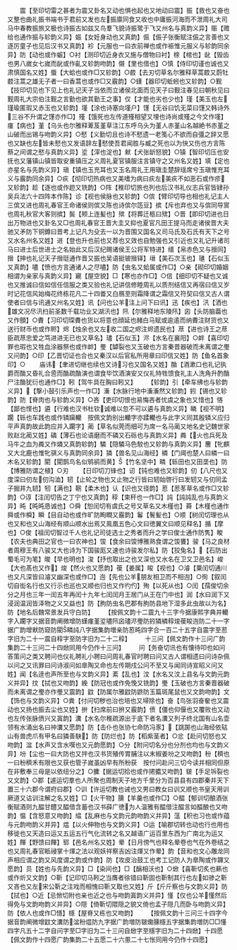 <!-- { "loadSidebar": true } -->
　　震【至印切雷之甚者为震又卦名又动也惧也起也又地动曰震】振【救也又奋也又整也曲礼振书端书于君前又发也左振廪同食又收也中庸振河海而不泄周礼大司马中春教振旅又极也诗振古如兹又鸟羣飞貌诗振鹭于飞又州名与真韵义异】赈【赡给也通作振与轸韵义异】娠【女妊身动也又真韵】侲【侲子张衡赋注侲之言善也又逐厉童子也见后汉书又真韵】袗【元服也一曰衣前禅也或作裖惟元服义与轸韵同余异】防【动也或作蜄】○衬【测印切近身衣又施与僧物曰衬】榇【棺也】龀【毁齿也男八嵗女七嵗而龀或作齓又轸韵吻韵】儭【里也借也】○慎【侍印切谨也诚也又肃慎国名又姓】蜃【大蛤也或作□又轸韵】○菣【去刃切草名尔雅释草蒿菣又蔚牡菣注蒿之雄无子者一曰香蒿也或作□又霰韵】○螼【器印切蚯蚓也又轸韵】○觐【技印切见也下见上也礼记天子当依而立诸侯北面而见天子曰觐注春见曰朝秋见曰觐周礼大宗伯注觐之言勤也欲其勤王之事】仅【才能也劣也少也】瑾【美玉也左瑾瑜匿瑕又赤玉也又轸韵】墐【涂也诗塞向墐户】馑【无谷曰饥无菜曰馑又韩诗外三谷不升谓之馑亦作□】殣【饿死也左传道殣相望又埋也诗尚或殣之今文作墐】瘽【病也】堇【乌头也尔雅释萆芨堇草注江东呼乌头为堇人赤堇山名越絶书赤堇之山破而出锡与吻韵义异】○憖【义勤切且也诗不憖遗一老笺心不欲而自彊之辞又愿也又缺也左皆未憖也又发语辞左憖使吾君闻胜与臧之死也以为快又伤也方言陈蔡之间谓之憖与真韵义异】垽【滓也淀也】猌【犬张龂怒貌】○镇【智印切压也安抚也又藩镇山镇皆取安重镇压之义周礼夏官镇服注言镇守之又州名又姓】填【定也亦星名与先韵义异】瑱【镇也玉充耳也又玉名周礼王用瑱圭楚辞瑶席兮玉瑱惟充耳义与霰韵同余异】○疢【彻印切热病也又美嗜为病曰疢左美疢不如恶石或作疹又轸韵】趁【逐也或作趂又铣韵】○阵【稚印切旅也列也后汉书礼仪志兵官皆肄孙吴兵法六十四阵本作陈】诊【视也侯脉也又轸韵】○傧【臂印切导也相也礼记主人三傧又进也周礼春官王命诸侯则傧又陈也诗傧尔笾豆】摈【斥也弃也又与傧同导賔也周礼秋官大客则摈】鬓【颊上连髪也】殡【将葬迁柩曰殡】○晋【即印切进也日出万物进也又卦名又□也周礼春官王晋大圭又抑也夏官凡田王提马而走诸侯晋大夫驰又矛防下铜鐏曰晋考上记凡为殳去一以为晋围又国名又司马氏及石氏有天下之号又水名州名又姓】进【登也升也前也又荐也又效也自勉强也又引近也又礼记升诸司马曰进士后世进士之名始此又后汉纪赐诸侯王公将军特进】缙【帛赤色又与搢同】搢【抻也礼记天子搢珽通作晋又振也吴语挺铍搢铎】瑨【美石次玉也】璡【石似玉又真韵】嚍【愤也方言通诸人之尽嚍】防【虫名又蛤属或作□】○亲【砌印切婚姻相谓为亲家与真韵义异】寴【屋空貌】□【寒也亦作□】○信【细印切不疑也又诚也又推诚曰信如信任信服之类又验也礼记讲信修睦周礼以质剂结信又再宿曰信又岁时记花信风始梅花终栋花凡二十四畨又白鴈至则霜降谓之霜信又符契曰信又古人谓使者曰信与讯通又州名又姓】讯【问也公羊注上问下曰讯】迅【疾也】汛【洒也雄文况尽汛扫前圣数千载功业又湖汛也】阠【尔雅释地东陵阠】囟【头防脑葢也又作顖】○賮【习印切琛賮也货以将意也顔延也赭白马赋或逾逺而纳賮注财货也又送行财币也或作赆】烬【烛余也又左收二国之烬注烬遗民也】荩【进也诗王之荩臣疏荩忠爱之笃进进无已也又草名】璶【石似玉】浕【水名在襄阳】○衅【喜印切罪也瑕也又牲血涂器祭也或作衅】璺【罅裂也又玉破也方言秦晋器破而未离谓之璺又问韵】○印【乙晋切证也合也又秦汉以后官私所用章曰印信又姓】防【鱼名首象印】○
　　庙讳【聿进切继也续也又诗习也又国名又姓】酳【酒漱口也礼记执爵而酳又昏礼合巹而酳疏酳演也谓食毕饮酒演安又仪礼特牲馈食礼主人洗角升酌酳尸注酳犹衍也通作□】靷【驾牛具在胸曰靷又】
　　【轸韵】引【牵车绋也与轸韵义异】【撃小鼓引乐声也一作□】濥【水脉行地中濥濥然又轸韵】鈏【锡也又轸韵】防【脊肉也与轸韵义异】○吝【吏印切恨也易悔吝者忧虞之象也又惜也】悋【鄙也悭也】遴【行难也汉书杜钦诚难以忽不可以遴与真韵义异】瞵【视不明】躙【轹也车践也或作辚躏轥　按佩文韵别出轥字亦蹂轥也与此字义同其殷辚义应归平声真韵故此韵应并入躙字】蔺【草名似莞而细可为席一名马蔺又地名史记魏世家败赵北蔺又姓】磷【薄石也论语磨而不磷又石砾也与真韵义异】粦【火也兵死及马牛之血为粦又作燐又真韵轸韵】驎【隠驎马色駮也又轸韵与真韵义异】麐【牝麒又大北鹿也惟牝骐义与真韵同余异】獜【兽名见山海经】橉【门阈也楚人曰橉一曰木名又轸韵】閵【閵鹊鸟名似鸲鹆而黄】【竹名坚中】疄【轹田也又田垄也】防【博雅防谓之植】○刃
　　【日印切刀锋也】讱【钝也难也又轸韵】仞【八尺也又度深曰仞左仞沟洫】轫【止轮之物也又止物之行皆曰轫始啓行曰发轫又与仞同孟子掘井九轫】牣【满也】靭【柔木也】认【识也又径韵】荵【荵苳草名或作□又轸韵】○谆【注闰切告之丁宁也又真韵】稕【束秆也一作□】訰【訰訰乱也与真韵义异】旽【旽旽恳诚也】○舜【恕闰切有虞氏之号又草名又木槿也】蕣【木槿也通作舜或作橓】瞬【目自动也或作旷防眴瞤又霰韵】鬊【鬌髪也】○顺【树闰切理也从也又和也又山海经有顺山顺水出焉又鳯凰五色心文曰徳翼文曰顺见释名】揗【摩也】○俊【祖闰切智过千人也礼记司徒选士之秀者而升之学曰俊士通作防隽】畯【农夫也典田之官也一曰农神也】馂【食余曰馂博雅熟食谓之馂饔】骏【马之良材者周穆王有八骏又大也诗为下国骏厖又速也诗骏发尔私】防【狡兔名】【石防出蜀毛可为笔】晙【早也明也】浚【抒也取出之也又深也又水名在卫又卫邑名】峻【大也髙也又作】焌【然火也又愿韵】葰【姜属】睃【视也】○濬【粟闰切通川也又凡深皆曰濬又幽深也或作□】迿【先也公羊朋友相卫而不相迿】○徇【叙闰切自衒名行也又行示也巡也又顺也归也又作彴仢】殉【以死从也】○闰【孺俊切余分之月也三年一闰五年再闰十九年七闰闰月王居门从王在门中也】润【水曰润下又浸润温润皆泽物之义又益也】防【朐防虫名巴郡有胊防县地下湿多此虫故以为名】防【地名后魏常景发兵守白防】
　　【按佩文韵十二震九十三字今据康熙字典并轥字入躙字又据音韵阐微增防螼瘽堇垽嚍阠囟璶浕璺防鈏獜橉稕焌葰睃迿防二十一字据广韵增猌防窥防閵疄訰八字据集韵増亲防荵旽四字合一百二十五字自震字至荵字旧为二十一震自稕字至防字旧为二十二稕】
　　十三问【佩文韵作十三问广韵集韵二十三问二十四焮同用今仍作十三问】
　　问【务奋切讯也有懐待叩也如问答策问之类又聘问也仪礼聘礼小聘曰问周礼春官时聘曰问又古人谓相遗曰问诗杂佩以问之又讯罪曰问诗淑问如臯陶又命也左传期戍公问不至又与闻同诗宣昭义问又姓】闻【名逹也声所至也与文韵义异】紊【乱也】汶【水名又汶上县名与文韵元韵义并异】抆【拭也又吻韵】絻【防冠也或作免悗又铣韵】璺【玉破也方言秦晋器破而未离谓之璺亦作璺又震韵】鼤【防属尔雅鼤防鼨防玉篇斑尾鼠也又文韵吻韵】文【饰也与文韵义异】○粪【付问切秽也治也培也又埽除也】奋【鸟张羽奋奞也又震动也又扬也振去尘也又姓】拚【扫席前曰拚又霰韵】偾【僵也仰偃也又覆败也又动也左传张脉偾兴又寘韵】瀵【水名尔稚疏源出于底下者名瀵又列子终北国有山名壶领有水涌出名曰祌瀵又愿韵】防【击仆也张协七命防冯豕】【跳踯也山海经依轱山有兽虎爪有甲名曰獜善駚】防【防烂也】防【稻紫茎者】○忿【赴问切怒也又吻韵】湓【水声又含水噀也又元韵愿韵】○分【附问切名分也分剂也均也与文韵义异】坋【尘也一曰大防也又拌也汉书货殖传胃脯注以末椒姜坋之又吻韵】秎【穧也一曰秎穧禾有限也又获也管子嵗虽凶早有所秎获　按付问赴问三切今读并相同但原在非敷奉三母是以依纽分之】○攈【据运切拾也或作捃攟又吻韵】皲【手足坼裂也又文韵】○郡【遽运切羣也人所聚也周制天子地方千里分为百县县有四郡秦并天下置三十六郡今谓府曰郡】○训【许运切教也诫也又男曰教女曰训又顺也书皇天用训厥道又诂训注解之名又姓】□【火干物】臐【羊羹也或作□】○醖【郁训切酿酒张衡赋酒则九醖甘醴又醖借含蓄也汉书薛广徳为人温雅有醖借注醖言如醖酿也又吻韵】愠【含怒意又吻韵】緼【乱麻也与文韵元韵吻韵义并异】蕰【积也习也或作蕴与元韵吻韵义并异】煴【以火伸物也与文韵义异】○运【喻郡切转也动也行也用也移徙也又天造曰运又五运五行气化流转之名又越语广运百里东西为广南北为运又姓】餫【野馈曰餫】郓【邑名州名又姓】晕【日月傍气也释名晕卷也气在外卷结之也又周礼春官眡祲掌十煇之法以观妖祥察吉凶注煇又作晕】韵【音和也文心雕龙同声相应谓之韵又风度谓之韵或作韵】防【攻皮治鼓工也考工记防人为臯陶或作韗又愿韵】员【姓也与先韵义异】□【染间也】□【醨相沃也】○焮【喜靳切炙也爇也或作炘又文韵】○靳【记印切马靷之当膺者徐错曰靳固也靳制其行也左如骖之靳又吝也又左宋公靳之注戏而相愧曰靳又取也又姓】斤【斤斤察也与文韵义异】防【拭也】○近【忌惞切附也亲也近之也与吻韵寘韵义并异】慬【仅也公羊慬然后得免与文韵吻韵义并异】○隠【倚靳切隈隠之貌又倚也孟子隠几而卧与吻韵义异】防【依人也或作□懚】檼【屋脊又栋也又吻韵】
　　【按佩文韵十三问三十四字今据音韵阐微增鼤文瀵防湓秎煴防九字据广韵増防皲爋臐檼五字据集韵増防□□懂四字凡五十二字自问字至□字旧为二十三问自焮字至檼字旧为二十四焮】十四愿【佩文韵作十四愿广韵集韵二十五愿二十六慁二十七怅同用今仍作十四愿】
